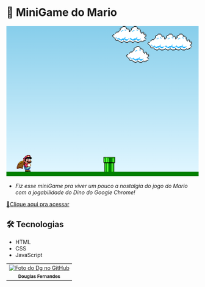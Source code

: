 # 👾 MiniGame do Mario 

![preview.png](./img/preview.png)


-  *Fiz esse miniGame pra viver um pouco a nostalgia do jogo do Mario com a jogabilidade do Dino do Google Chrome!*

[🔗Clique aqui pra acessar](https://douglasffjw.github.io/MarioGame/)

## 🛠 Tecnologias

- HTML
- CSS 
- JavaScript

<table>
  <tr>
    <td align="center">
      <a href="https://github.com/Douglasffjw">
        <img src="https://github.com/Douglasffjw.png" width="100px;" alt="Foto do Dg no GitHub"/><br>
        <sub>
          <b>Douglas Fernandes</b>
        </sub>
      </a>
    </td>
  </tr>
</table>
